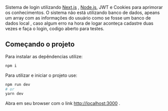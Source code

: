 Sistema de login utilizando [Next.js](https://nextjs.org/) , [Node.js](https://nodejs.org/en), JWT e Cookies para aprimorar os conhecimentos.
O sistema não está utilizando banco de dados, apeans um array com as informações do usuário como se fosse um banco de dados local , caso algum erro na hora de logar aconteça cadastre duas vezes e faça o login, codigo aberto para testes.

## Começando o projeto

Para instalar as depêndencias utilize:

```bash
npm i

```

Para utilizar e iniciar o projeto use:

```bash
npm run dev
# or
yarn dev
```

Abra em seu browser com o link [http://localhost:3000](http://localhost:3000) .

